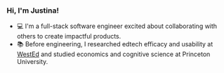 <!--
**justinakliu/justinakliu** is a ✨ _special_ ✨ repository because its `README.md` (this file) appears on your GitHub profile.

Here are some ideas to get you started:

- 🔭 I’m currently working on ...
- 🌱 I’m currently learning ...
- 👯 I’m looking to collaborate on ...
- 🤔 I’m looking for help with ...
- 💬 Ask me about ...
- 📫 How to reach me: ...
- 😄 Pronouns: ...
- ⚡ Fun fact: ...
-->

### Hi, I'm Justina!

- 💻 I'm a full-stack software engineer excited about collaborating with others to create impactful products. 
- 📚 Before engineering, I researched edtech efficacy and usability at [WestEd](https://www.wested.org/) and studied economics and cognitive science at Princeton University.
</p>

